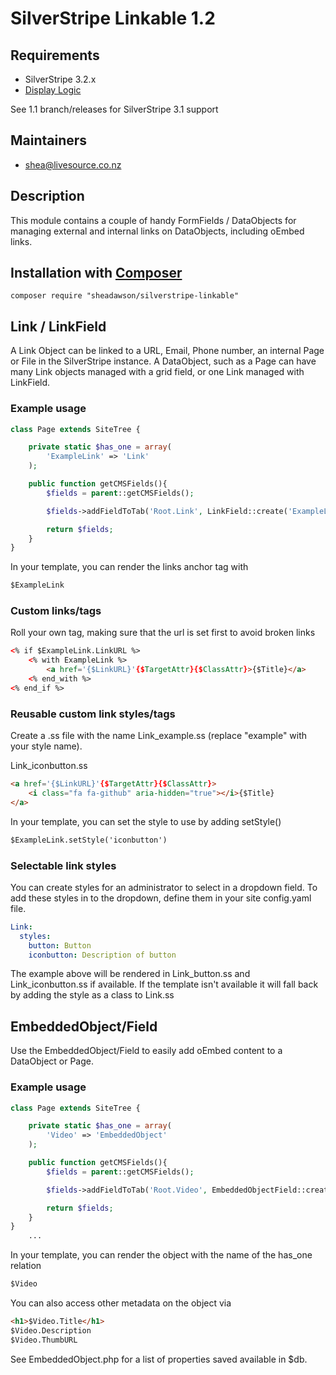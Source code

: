 # SilverStripe Linkable 1.2

## Requirements

* SilverStripe 3.2.x
* [Display Logic](https://github.com/unclecheese/silverstripe-display-logic)

See 1.1 branch/releases for SilverStripe 3.1 support

## Maintainers

* shea@livesource.co.nz

## Description

This module contains a couple of handy FormFields / DataObjects for managing external and internal links on DataObjects, including oEmbed links.

## Installation with [Composer](https://getcomposer.org/)

```
composer require "sheadawson/silverstripe-linkable"
```

## Link / LinkField

A Link Object can be linked to a URL, Email, Phone number, an internal Page or File in the SilverStripe instance. A DataObject, such as a Page can have many Link objects managed with a grid field, or one Link managed with LinkField.

### Example usage

```php
class Page extends SiteTree {

	private static $has_one = array(
		'ExampleLink' => 'Link'
	);

	public function getCMSFields(){
		$fields = parent::getCMSFields();

		$fields->addFieldToTab('Root.Link', LinkField::create('ExampleLinkID', 'Link to page or file'));

		return $fields;
	}
}
```

In your template, you can render the links anchor tag with

```html
$ExampleLink
```

### Custom links/tags

Roll your own tag, making sure that the url is set first to avoid broken links

```html
<% if $ExampleLink.LinkURL %>
	<% with ExampleLink %>
		<a href='{$LinkURL}'{$TargetAttr}{$ClassAttr}>{$Title}</a>
	<% end_with %>
<% end_if %>
```

### Reusable custom link styles/tags

Create a .ss file with the name Link_example.ss (replace "example" with your style name).

Link_iconbutton.ss

```html
<a href='{$LinkURL}'{$TargetAttr}{$ClassAttr}>
    <i class="fa fa-github" aria-hidden="true"></i>{$Title}
</a>
```

In your template, you can set the style to use by adding setStyle()

```html
$ExampleLink.setStyle('iconbutton')
```

### Selectable link styles

You can create styles for an administrator to select in a dropdown field.
To add these styles in to the dropdown, define them in your site config.yaml file.

```yaml
Link:
  styles:
    button: Button
    iconbutton: Description of button
```

The example above will be rendered in Link_button.ss and Link_iconbutton.ss if available.
If the template isn't available it will fall back by adding the style as a class to Link.ss

## EmbeddedObject/Field

Use the EmbeddedObject/Field to easily add oEmbed content to a DataObject or Page.

### Example usage

```php
class Page extends SiteTree {

	private static $has_one = array(
		'Video' => 'EmbeddedObject'
	);

	public function getCMSFields(){
		$fields = parent::getCMSFields();

		$fields->addFieldToTab('Root.Video', EmbeddedObjectField::create('Video', 'Video from oEmbed URL', $this->Video()));

		return $fields;
	}
}
	...
```

In your template, you can render the object with the name of the has_one relation

```html
$Video
```

You can also access other metadata on the object via

```html
<h1>$Video.Title</h1>
$Video.Description
$Video.ThumbURL
```

See EmbeddedObject.php for a list of properties saved available in $db.
